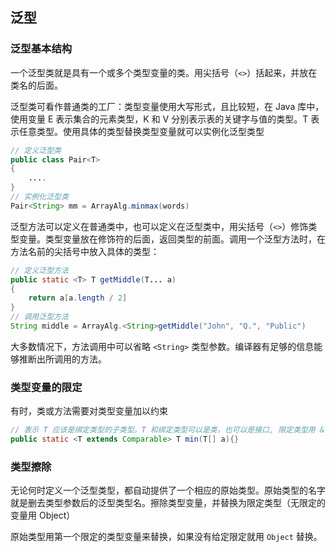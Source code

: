 ## 泛型

### 泛型基本结构

一个泛型类就是具有一个或多个类型变量的类。用尖括号（`<>`）括起来，并放在类名的后面。

泛型类可看作普通类的工厂：类型变量使用大写形式，且比较短，在 Java 库中，使用变量 E 表示集合的元素类型，K 和 V 分别表示表的关键字与值的类型。T 表示任意类型。使用具体的类型替换类型变量就可以实例化泛型类型

```java
// 定义泛型类
public class Pair<T>
{
    ....
}
// 实例化泛型类
Pair<String> mm = ArrayAlg.minmax(words)
```

泛型方法可以定义在普通类中，也可以定义在泛型类中，用尖括号（`<>`）修饰类型变量。类型变量放在修饰符的后面，返回类型的前面。调用一个泛型方法时，在方法名前的尖括号中放入具体的类型：

```java
// 定义泛型方法
public static <T> T getMiddle(T... a)
{
    return a[a.length / 2]
}
// 调用泛型方法
String middle = ArrayAlg.<String>getMiddle("John", "Q.", "Public")
```

大多数情况下，方法调用中可以省略 `<String>` 类型参数。编译器有足够的信息能够推断出所调用的方法。

### 类型变量的限定

有时，类或方法需要对类型变量加以约束

```java
// 表示 T 应该是绑定类型的子类型。T 和绑定类型可以是类，也可以是接口, 限定类型用 & 分隔，用 ，分隔类型变量
public static <T extends Comparable> T min(T[] a){}
```

### 类型擦除

无论何时定义一个泛型类型，都自动提供了一个相应的原始类型。原始类型的名字就是删去类型参数后的泛型类型名。擦除类型变量，并替换为限定类型（无限定的变量用 Object）

原始类型用第一个限定的类型变量来替换，如果没有给定限定就用 `Object` 替换。